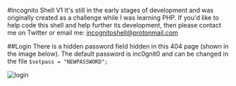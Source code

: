 #Incognito Shell V1
It's still in the early stages of development and was originally created as a challenge while I was learning PHP. If you'd like to help code this shell and help further its development, then please contact me on Twitter or email me: incognitoshell@protonmail.com


##Login
There is a hidden password field hidden in this 404 page (shown in the image below). 
The default password is inc0gnit0 and can be changed in the file `$setpass = "NEWPASSWORD";`

![login](http://image.prntscr.com/image/7edd9818a6984cf6af8dafa485e289ba.png)
